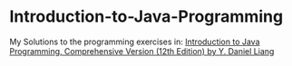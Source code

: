 # Introduction-to-Java-Programming
My Solutions to the programming exercises in:
<a href="https://www.amazon.com/dp/0136520235/ref=cm_sw_em_r_mt_dp_PS84AVS06ZRAPJYVKRC1" target="_blank">Introduction to Java Programming, Comprehensive Version (12th Edition) by Y. Daniel Liang</a>
